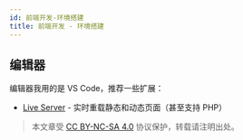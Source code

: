 ```yaml
---
id: 前端开发-环境搭建
title: 前端开发 - 环境搭建
---
```


## 编辑器

编辑器我用的是 VS Code，推荐一些扩展：

- [Live Server](https://marketplace.visualstudio.com/items?itemName=ritwickdey.LiveServer) - 实时重载静态和动态页面（甚至支持 PHP）



 > 本文章受 [CC BY-NC-SA 4.0](https://creativecommons.org/licenses/by/4.0/deed.zh) 协议保护，转载请注明出处。
